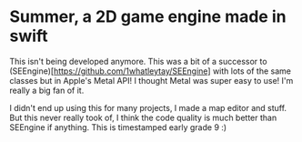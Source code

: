 # Summer, a 2D game engine made in swift

This isn't being developed anymore.
This was a bit of a successor to (SEEngine)[https://github.com/1whatleytay/SEEngine] with lots of the same classes but in Apple's Metal API!
I thought Metal was super easy to use!
I'm really a big fan of it.

I didn't end up using this for many projects, I made a map editor and stuff.
But this never really took of, I think the code quality is much better than SEEngine if anything.
This is timestamped early grade 9 :)
